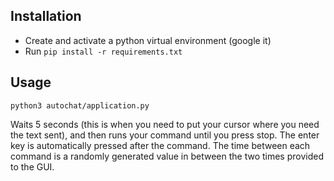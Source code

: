 ## Installation
- Create and activate a python virtual environment (google it)
- Run `pip install -r requirements.txt`

## Usage
`python3 autochat/application.py`

Waits 5 seconds (this is when you need to put your cursor where you need the text sent), and then runs your command until you press stop. The enter key is automatically pressed after the command. The time between each command is a randomly generated value in between the two times provided to the GUI.


